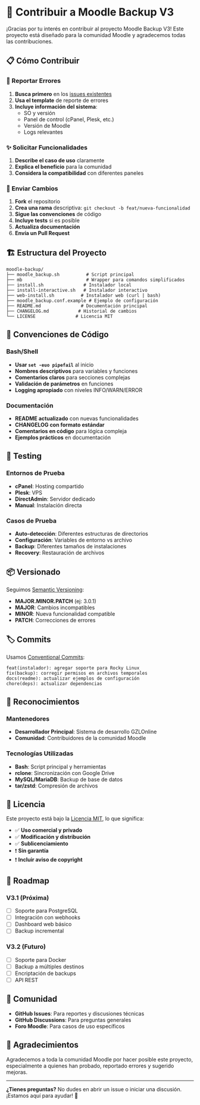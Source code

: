 # 🤝 Contribuir a Moodle Backup V3

¡Gracias por tu interés en contribuir al proyecto Moodle Backup V3! Este proyecto está diseñado para la comunidad Moodle y agradecemos todas las contribuciones.

## 📋 Cómo Contribuir

### 🐛 Reportar Errores

1. **Busca primero** en los [issues existentes](https://github.com/gzlo/moodle-backup/issues)
2. **Usa el template** de reporte de errores
3. **Incluye información del sistema**:
   - SO y versión
   - Panel de control (cPanel, Plesk, etc.)
   - Versión de Moodle
   - Logs relevantes

### ✨ Solicitar Funcionalidades

1. **Describe el caso de uso** claramente
2. **Explica el beneficio** para la comunidad
3. **Considera la compatibilidad** con diferentes paneles

### 🔧 Enviar Cambios

1. **Fork** el repositorio
2. **Crea una rama** descriptiva: `git checkout -b feat/nueva-funcionalidad`
3. **Sigue las convenciones** de código
4. **Incluye tests** si es posible
5. **Actualiza documentación**
6. **Envía un Pull Request**

## 🏗️ Estructura del Proyecto

```
moodle-backup/
├── moodle_backup.sh          # Script principal
├── mb                        # Wrapper para comandos simplificados
├── install.sh               # Instalador local
├── install-interactive.sh   # Instalador interactivo
├── web-install.sh          # Instalador web (curl | bash)
├── moodle_backup.conf.example # Ejemplo de configuración
├── README.md               # Documentación principal
├── CHANGELOG.md           # Historial de cambios
└── LICENSE               # Licencia MIT
```

## 📝 Convenciones de Código

### Bash/Shell
- **Usar `set -euo pipefail`** al inicio
- **Nombres descriptivos** para variables y funciones
- **Comentarios claros** para secciones complejas
- **Validación de parámetros** en funciones
- **Logging apropiado** con niveles INFO/WARN/ERROR

### Documentación
- **README actualizado** con nuevas funcionalidades
- **CHANGELOG con formato estándar**
- **Comentarios en código** para lógica compleja
- **Ejemplos prácticos** en documentación

## 🧪 Testing

### Entornos de Prueba
- **cPanel**: Hosting compartido
- **Plesk**: VPS
- **DirectAdmin**: Servidor dedicado
- **Manual**: Instalación directa

### Casos de Prueba
- **Auto-detección**: Diferentes estructuras de directorios
- **Configuración**: Variables de entorno vs archivo
- **Backup**: Diferentes tamaños de instalaciones
- **Recovery**: Restauración de archivos

## 📦 Versionado

Seguimos [Semantic Versioning](https://semver.org/):

- **MAJOR.MINOR.PATCH** (ej: 3.0.1)
- **MAJOR**: Cambios incompatibles
- **MINOR**: Nueva funcionalidad compatible
- **PATCH**: Correcciones de errores

## 🏷️ Commits

Usamos [Conventional Commits](https://www.conventionalcommits.org/):

```
feat(instalador): agregar soporte para Rocky Linux
fix(backup): corregir permisos en archivos temporales
docs(readme): actualizar ejemplos de configuración
chore(deps): actualizar dependencias
```

## 🌟 Reconocimientos

### Mantenedores
- **Desarrollador Principal**: Sistema de desarrollo GZLOnline
- **Comunidad**: Contribuidores de la comunidad Moodle

### Tecnologías Utilizadas
- **Bash**: Script principal y herramientas
- **rclone**: Sincronización con Google Drive
- **MySQL/MariaDB**: Backup de base de datos
- **tar/zstd**: Compresión de archivos

## 📄 Licencia

Este proyecto está bajo la [Licencia MIT](LICENSE), lo que significa:

- ✅ **Uso comercial y privado**
- ✅ **Modificación y distribución**
- ✅ **Sublicenciamiento**
- ❗ **Sin garantía**
- ❗ **Incluir aviso de copyright**

## 🚀 Roadmap

### V3.1 (Próxima)
- [ ] Soporte para PostgreSQL
- [ ] Integración con webhooks
- [ ] Dashboard web básico
- [ ] Backup incremental

### V3.2 (Futuro)
- [ ] Soporte para Docker
- [ ] Backup a múltiples destinos
- [ ] Encriptación de backups
- [ ] API REST

## 💬 Comunidad

- **GitHub Issues**: Para reportes y discusiones técnicas
- **GitHub Discussions**: Para preguntas generales
- **Foro Moodle**: Para casos de uso específicos

## 🙏 Agradecimientos

Agradecemos a toda la comunidad Moodle por hacer posible este proyecto, especialmente a quienes han probado, reportado errores y sugerido mejoras.

---

**¿Tienes preguntas?** No dudes en abrir un issue o iniciar una discusión. ¡Estamos aquí para ayudar! 🤗
